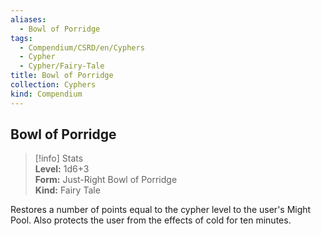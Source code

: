 ```yaml
---
aliases:
  - Bowl of Porridge
tags:
  - Compendium/CSRD/en/Cyphers
  - Cypher
  - Cypher/Fairy-Tale
title: Bowl of Porridge
collection: Cyphers
kind: Compendium
---
```

## Bowl of Porridge  
>[!info] Stats  
> **Level:** 1d6+3  
> **Form:** Just-Right Bowl of Porridge  
> **Kind:** Fairy Tale
  
Restores a number of points equal to the cypher level to the user's Might Pool. Also protects the user from the effects of cold for ten minutes.